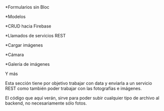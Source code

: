 *Formularios sin Bloc

*Modelos

*CRUD hacia Firebase

*Llamados de servicios REST

*Cargar imágenes

*Cámara

*Galería de imágenes

Y más

Esta sección tiene por objetivo trabajar con data y enviarla a un servicio REST como también poder trabajar con las fotografías e imágenes.

El código que aquí verán, sirve para poder subir cualquier tipo de archivo al backend, no necesariamente sólo fotos.


